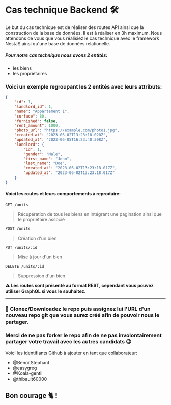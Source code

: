 # Cas technique Backend 🛠️

Le but du cas technique est de réaliser des routes API ainsi que la construction de la base de données. Il est à réaliser en 3h maximum. Nous attendons de vous que vous réalisiez le cas technique avec le framework NestJS ainsi qu'une base de données relationelle.

##### Pour notre cas technique nous avons 2 entités:

-   les biens
-   les propriétaires

### Voici un exemple regroupant les 2 entités avec leurs attributs:

```json
{
    "id": 1,
    "landlord_id": 1,
    "name": "Appartement 1",
    "surface": 80,
    "furnished": false,
    "rent_amount": 1000,
    "photo_url": "https://example.com/photo1.jpg",
    "created_at": "2023-06-02T13:23:18.020Z",
    "updated_at": "2023-06-05T16:23:40.308Z",
    "landlord": {
        "id": 1,
        "gender": "Male",
        "first_name": "John",
        "last_name": "Doe",
        "created_at": "2023-06-02T13:23:18.017Z",
        "updated_at": "2023-06-02T13:23:18.017Z"
    }
}
```

#### Voici les routes et leurs comportements à reproduire:

```
GET /units
```

> Récupération de tous les biens en intégrant une pagination ainsi que le propriétaire associé

```
POST /units
```

> Création d'un bien

```
PUT /units/:id
```

> Mise à jour d'un bien

```
DELETE /units/:id
```

> Suppression d'un bien

**⚠️ Les routes sont présenté au format REST, cependant vous pouvez utiliser GraphQL si vous le souhaitez.**

---

### 🚀 Clonez/Downloadez le repo puis assignez lui l'URL d'un nouveau repo git que vous aurez créé afin de pouvoir nous le partager.
### Merci de ne pas forker le repo afin de ne pas involontairement partager votre travail avec les autres candidats 😉

Voici les identifiants Github à ajouter en tant que collaborateur:

-   @BenoitStephant
-   @easygreg
-   @Koala-gentil
-   @thibault60000

## Bon courage 🐈 !
